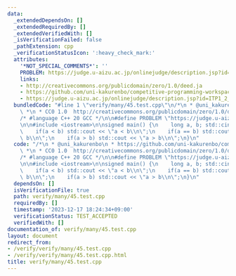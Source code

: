 ```yaml
---
data:
  _extendedDependsOn: []
  _extendedRequiredBy: []
  _extendedVerifiedWith: []
  _isVerificationFailed: false
  _pathExtension: cpp
  _verificationStatusIcon: ':heavy_check_mark:'
  attributes:
    '*NOT_SPECIAL_COMMENTS*': ''
    PROBLEM: https://judge.u-aizu.ac.jp/onlinejudge/description.jsp?id=ITP1_2_A
    links:
    - http://creativecommons.org/publicdomain/zero/1.0/deed.ja
    - https://github.com/uni-kakurenbo/competitive-programming-workspace
    - https://judge.u-aizu.ac.jp/onlinejudge/description.jsp?id=ITP1_2_A
  bundledCode: "#line 1 \"verify/many/45.test.cpp\"\n/*\n * @uni_kakurenbo\n * https://github.com/uni-kakurenbo/competitive-programming-workspace\n\
    \ *\n * CC0 1.0  http://creativecommons.org/publicdomain/zero/1.0/deed.ja\n */\n\
    /* #language C++ 20 GCC */\n\n#define PROBLEM \"https://judge.u-aizu.ac.jp/onlinejudge/description.jsp?id=ITP1_2_A\"\
    \n\n#include <iostream>\n\nsigned main() {\n    long a, b; std::cin >> a >> b;\n\
    \    if(a < b) std::cout << \"a < b\\n\";\n    if(a == b) std::cout << \"a ==\
    \ b\\n\";\n    if(a > b) std::cout << \"a > b\\n\";\n}\n"
  code: "/*\n * @uni_kakurenbo\n * https://github.com/uni-kakurenbo/competitive-programming-workspace\n\
    \ *\n * CC0 1.0  http://creativecommons.org/publicdomain/zero/1.0/deed.ja\n */\n\
    /* #language C++ 20 GCC */\n\n#define PROBLEM \"https://judge.u-aizu.ac.jp/onlinejudge/description.jsp?id=ITP1_2_A\"\
    \n\n#include <iostream>\n\nsigned main() {\n    long a, b; std::cin >> a >> b;\n\
    \    if(a < b) std::cout << \"a < b\\n\";\n    if(a == b) std::cout << \"a ==\
    \ b\\n\";\n    if(a > b) std::cout << \"a > b\\n\";\n}\n"
  dependsOn: []
  isVerificationFile: true
  path: verify/many/45.test.cpp
  requiredBy: []
  timestamp: '2023-12-17 18:24:34+09:00'
  verificationStatus: TEST_ACCEPTED
  verifiedWith: []
documentation_of: verify/many/45.test.cpp
layout: document
redirect_from:
- /verify/verify/many/45.test.cpp
- /verify/verify/many/45.test.cpp.html
title: verify/many/45.test.cpp
---
```

